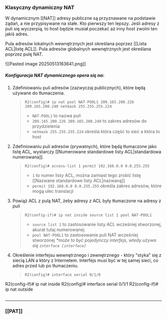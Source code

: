 ### Klasyczny dynamiczny NAT
W dynamicznym [[NAT]] adresy publiczne są przyznawane na podstawie żądań, a nie przypisywane na stałe. Kto pierwszy ten lepszy. Jeśli adresy z puli się wyczerpią, to host będzie musiał poczekać aż inny host zwolni ten jakiś adres.

Pula adresów lokalnych wewnętrznych jest określana poprzez [[Lista ACL|listę ACL]].
Pula adresów globalnych wewnętrznych jest określana poprzez pulę NAT.  

![[Pasted image 20250513163641.png]]
##### Konfiguracja NAT dynamicznego opera się na:
1. Zdefiniowaniu puli adresów (zazwyczaj publicznych), które będą używane do tłumaczenia.
   >`R2(config)# ip nat pool NAT-POOL1 209.165.200.226 209.165.200.240 netmask 255.255.255.224`
   >- `NAT-POOL1` to nazwa puli
   >- `209.165.200.226 209.165.200.240` to zakres adresów do przydzielenia
   >- `netmask 255.255.255.224` określa która część to sieć a która to host
2. Zdefiniowaniu puli adresów (prywatnych), które będą tłumaczone jako listę ACL, wystarczy [[Numerowane standardowe listy ACL|standardowa numerowana]]. 
   >`R2(config)# access-list 1 permit 192.168.0.0 0.0.255.255`
   >- `1` to numer listy ACL, można zamiast tego zrobić listę [[Nazwane standardowe listy ACL|nazwaną]]
   >- `permit 192.168.0.0 0.0.255.255` określa zakres adresów, które mogą ulec translacji
3. Powiąż ACL z pulą NAT, żeby adresy z ACL były tłumaczone na adresy z puli
   >`R2(config-if)# ip nat inside source list 1 pool NAT-POOL1`
   >  - `source list 1` to zastosowanie listy ACL wcześniej stworzonej, akurat tutaj numerowanej
   >  - `pool NAT-POOL1` to zastosowanie puli NAT wcześniej stworzonej
   >    *\*może to być pojedynczy interfejs, wtedy używa się `interface [interface]`*
4. Określenie interfejsu wewnętrznego i zewnętrznego - który "styka" się z siecią LAN a który z Internetem. Interfejs musi być w tej samej sieci, co adres przed lub po tłumaczeniu.
   >```
   >R2(config)# interface serial 0/1/0
R2(config-if)# ip nat inside
R2(config)# interface serial 0/1/1
R2(config-if)# ip nat outside
>```

___
### [[PAT]]
